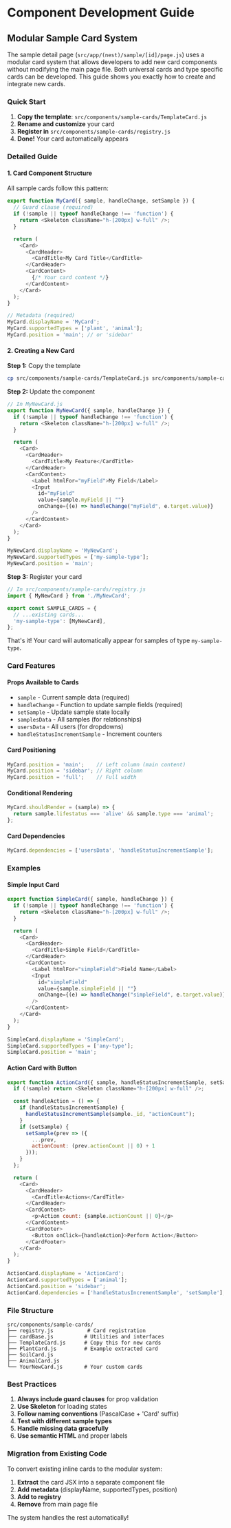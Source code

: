# Component Development Guide

## Modular Sample Card System

The sample detail page (`src/app/(nest)/sample/[id]/page.js`) uses a modular card system that allows developers to add new card components without modifying the main page file. Both universal cards and type specific cards can be developed. This guide shows you exactly how to create and integrate new cards.

### Quick Start

1. **Copy the template**: `src/components/sample-cards/TemplateCard.js`
2. **Rename and customize** your card
3. **Register in** `src/components/sample-cards/registry.js`
4. **Done!** Your card automatically appears

### Detailed Guide

#### 1. Card Component Structure

All sample cards follow this pattern:

```javascript
export function MyCard({ sample, handleChange, setSample }) {
  // Guard clause (required)
  if (!sample || typeof handleChange !== 'function') {
    return <Skeleton className="h-[200px] w-full" />;
  }

  return (
    <Card>
      <CardHeader>
        <CardTitle>My Card Title</CardTitle>
      </CardHeader>
      <CardContent>
        {/* Your card content */}
      </CardContent>
    </Card>
  );
}

// Metadata (required)
MyCard.displayName = 'MyCard';
MyCard.supportedTypes = ['plant', 'animal'];
MyCard.position = 'main'; // or 'sidebar'
```

#### 2. Creating a New Card

**Step 1:** Copy the template
```bash
cp src/components/sample-cards/TemplateCard.js src/components/sample-cards/MyNewCard.js
```

**Step 2:** Update the component
```javascript
// In MyNewCard.js
export function MyNewCard({ sample, handleChange }) {
  if (!sample || typeof handleChange !== 'function') {
    return <Skeleton className="h-[200px] w-full" />;
  }

  return (
    <Card>
      <CardHeader>
        <CardTitle>My Feature</CardTitle>
      </CardHeader>
      <CardContent>
        <Label htmlFor="myField">My Field</Label>
        <Input
          id="myField"
          value={sample.myField || ""}
          onChange={(e) => handleChange("myField", e.target.value)}
        />
      </CardContent>
    </Card>
  );
}

MyNewCard.displayName = 'MyNewCard';
MyNewCard.supportedTypes = ['my-sample-type'];
MyNewCard.position = 'main';
```

**Step 3:** Register your card
```javascript
// In src/components/sample-cards/registry.js
import { MyNewCard } from './MyNewCard';

export const SAMPLE_CARDS = {
  // ...existing cards...
  'my-sample-type': [MyNewCard],
};
```

That's it! Your card will automatically appear for samples of type `my-sample-type`.

### Card Features

#### Props Available to Cards

- `sample` - Current sample data (required)
- `handleChange` - Function to update sample fields (required)  
- `setSample` - Update sample state locally
- `samplesData` - All samples (for relationships)
- `usersData` - All users (for dropdowns)
- `handleStatusIncrementSample` - Increment counters

#### Card Positioning

```javascript
MyCard.position = 'main';    // Left column (main content)
MyCard.position = 'sidebar'; // Right column
MyCard.position = 'full';    // Full width
```

#### Conditional Rendering

```javascript
MyCard.shouldRender = (sample) => {
  return sample.lifestatus === 'alive' && sample.type === 'animal';
};
```

#### Card Dependencies

```javascript
MyCard.dependencies = ['usersData', 'handleStatusIncrementSample'];
```

### Examples

#### Simple Input Card
```javascript
export function SimpleCard({ sample, handleChange }) {
  if (!sample || typeof handleChange !== 'function') {
    return <Skeleton className="h-[200px] w-full" />;
  }

  return (
    <Card>
      <CardHeader>
        <CardTitle>Simple Field</CardTitle>
      </CardHeader>
      <CardContent>
        <Label htmlFor="simpleField">Field Name</Label>
        <Input
          id="simpleField"
          value={sample.simpleField || ""}
          onChange={(e) => handleChange("simpleField", e.target.value)}
        />
      </CardContent>
    </Card>
  );
}

SimpleCard.displayName = 'SimpleCard';
SimpleCard.supportedTypes = ['any-type'];
SimpleCard.position = 'main';
```

#### Action Card with Button
```javascript
export function ActionCard({ sample, handleStatusIncrementSample, setSample }) {
  if (!sample) return <Skeleton className="h-[200px] w-full" />;

  const handleAction = () => {
    if (handleStatusIncrementSample) {
      handleStatusIncrementSample(sample._id, "actionCount");
    }
    if (setSample) {
      setSample(prev => ({
        ...prev,
        actionCount: (prev.actionCount || 0) + 1
      }));
    }
  };

  return (
    <Card>
      <CardHeader>
        <CardTitle>Actions</CardTitle>
      </CardHeader>
      <CardContent>
        <p>Action count: {sample.actionCount || 0}</p>
      </CardContent>
      <CardFooter>
        <Button onClick={handleAction}>Perform Action</Button>
      </CardFooter>
    </Card>
  );
}

ActionCard.displayName = 'ActionCard';
ActionCard.supportedTypes = ['animal'];
ActionCard.position = 'sidebar';
ActionCard.dependencies = ['handleStatusIncrementSample', 'setSample'];
```

### File Structure

```
src/components/sample-cards/
├── registry.js           # Card registration
├── cardBase.js          # Utilities and interfaces
├── TemplateCard.js      # Copy this for new cards
├── PlantCard.js         # Example extracted card
├── SoilCard.js
├── AnimalCard.js
└── YourNewCard.js       # Your custom cards
```

### Best Practices

1. **Always include guard clauses** for prop validation
2. **Use Skeleton** for loading states
3. **Follow naming conventions** (PascalCase + 'Card' suffix)
4. **Test with different sample types**
5. **Handle missing data gracefully**
6. **Use semantic HTML** and proper labels

### Migration from Existing Code

To convert existing inline cards to the modular system:

1. **Extract** the card JSX into a separate component file
2. **Add metadata** (displayName, supportedTypes, position)
3. **Add to registry**
4. **Remove** from main page file

The system handles the rest automatically!
